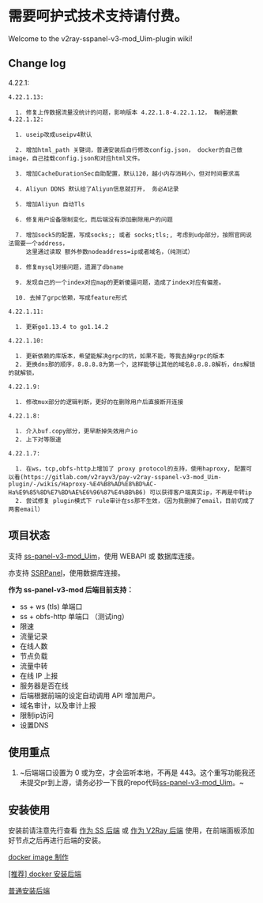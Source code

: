 # 需要呵护式技术支持请付费。
Welcome to the v2ray-sspanel-v3-mod_Uim-plugin wiki!
## Change log
4.22.1:


    4.22.1.13:

      1. 修复上传数据流量没统计的问题，影响版本 4.22.1.8-4.22.1.12， 鞠躬道歉
    4.22.1.12:
       
      1. useip改成useipv4默认

      2. 增加html_path 关键词，普通安装后自行修改config.json， docker的自己做image，自己挂载config.json和对应html文件。
   
      3. 增加CacheDurationSec自助配置，默认120，越小内存消耗小，但对时间要求高
    
      4. Aliyun DDNS 默认给了Aliyun信息就打开， 务必A记录

      5. 增加Aliyun 自动Tls
     
      6. 修复用户设备限制变化，而后端没有添加删除用户的问题
      
      7. 增加sock5的配置，写成socks;; 或者 socks;tls;, 考虑到udp部分，按照官网说法需要一个address，
         这里通过读取 额外参数nodeaddress=ip或者域名，（纯测试）

      8. 修复mysql对接问题，遗漏了dbname

      9. 发现自己的一个index对应map的更新傻逼问题，造成了index对应有偏差。
       
      10. 去掉了grpc依赖，写成feature形式
     
    4.22.1.11:
 
      1. 更新go1.13.4 to go1.14.2

    4.22.1.10:
     
      1. 更新依赖的库版本，希望能解决grpc的坑，如果不能，等我去掉grpc的版本
      2. 更换dns那的顺序，8.8.8.8为第一个，这样能够让其他的域名8.8.8.8解析，dns解锁的就解锁，

    4.22.1.9:
      
      1. 修改mux部分的逻辑判断，更好的在删除用户后直接断开连接

    4.22.1.8:

      1. 介入buf.copy部分，更早断掉失效用户io
      2. 上下对等限速

    4.22.1.7:

      1. 在ws，tcp,obfs-http上增加了 proxy protocol的支持，使用haproxy, 配置可以看(https://gitlab.com/v2rayv3/pay-v2ray-sspanel-v3-mod_Uim-plugin/-/wikis/Haproxy-%E4%B8%AD%E8%BD%AC-Ha%E9%85%8D%E7%BD%AE%E6%96%87%E4%BB%B6) 可以获得客户端真实ip，不再是中转ip
      2. 尝试修复 plugin模式下 rule审计在ss那不生效，（因为我删掉了email，目前切成了两套email）

## 项目状态

支持 [ss-panel-v3-mod_Uim](https://github.com/NimaQu/ss-panel-v3-mod_Uim)，使用 WEBAPI 或 数据库连接。

亦支持 [SSRPanel](https://github.com/ssrpanel/SSRPanel)，使用数据库连接。

**作为 ss-panel-v3-mod 后端目前支持：**

- ss + ws (tls) 单端口
- ss + obfs-http 单端口 （测试ing）
- 限速
- 流量记录
- 在线人数
- 节点负载
- 流量中转
- 在线 IP 上报
- 服务器是否在线
- 后端根据前端的设定自动调用 API 增加用户。
- 域名审计，以及审计上报
- 限制ip访问
- 设置DNS

## 使用重点

1. ~后端端口设置为 0 或为空，才会监听本地，不再是 443。这个重写功能我还未提交pr到上游，请务必抄一下我的repo代码[ss-panel-v3-mod_Uim](https://github.com/v2rayv3/ss-panel-v3-mod_Uim)。~

## 安装使用

安装前请注意先行查看 [作为 SS 后端](https://gitlab.com/v2rayv3/pay-v2ray-sspanel-v3-mod_Uim-plugin/-/wikis/%5B配置%5D-作为-SS-后端) 或 [作为 V2Ray 后端](https://gitlab.com/v2rayv3/pay-v2ray-sspanel-v3-mod_Uim-plugin/-/wikis/%5B配置%5D-作为-V2Ray-后端) 使用，在前端面板添加好节点之后再进行后端的安装。

[docker image 制作](https://gitlab.com/v2rayv3/pay-v2ray-sspanel-v3-mod_Uim-plugin/-/wikis/Docker-image%E5%88%B6%E4%BD%9C) 

[[推荐] docker 安装后端](https://gitlab.com/v2rayv3/pay-v2ray-sspanel-v3-mod_Uim-plugin/-/wikis/docker-%E5%AE%89%E8%A3%85%E5%90%8E%E7%AB%AF)

[普通安装后端](https://gitlab.com/v2rayv3/pay-v2ray-sspanel-v3-mod_Uim-plugin/-/wikis/普通安装后端)